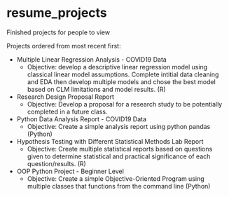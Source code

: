 # resume_projects
Finished projects for people to view

Projects ordered from most recent first:
- Multiple Linear Regression Analysis - COVID19 Data
  - Objective: develop a descriptive linear regression model using classical linear model assumptions. Complete intitial data cleaning and EDA then develop multiple models and chose the best model based on CLM limitations and model results. (R)
- Research Design Proposal Report
  - Objective: Develop a proposal for a research study to be potentially completed in a future class. 
- Python Data Analysis Report - COVID19 Data
  - Objective: Create a simple analysis report using python pandas (Python)
- Hypothesis Testing with Different Statistical Methods Lab Report
  - Objective: Create multiple statistical reports based on questions given to determine statistical and practical significance of each question/results. (R)
- OOP Python Project - Beginner Level
  - Objective: Create a simple Objective-Oriented Program using multiple classes that functions from the command line (Python)
